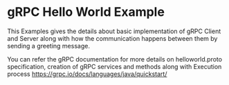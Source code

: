 gRPC Hello World Example
=====================
This Examples gives the details about basic implementation of gRPC Client and Server along with
how the communication happens between them by sending a greeting message.

You can refer the gRPC documentation for more details on helloworld.proto specification, creation of gRPC services and 
methods along with Execution process https://grpc.io/docs/languages/java/quickstart/
